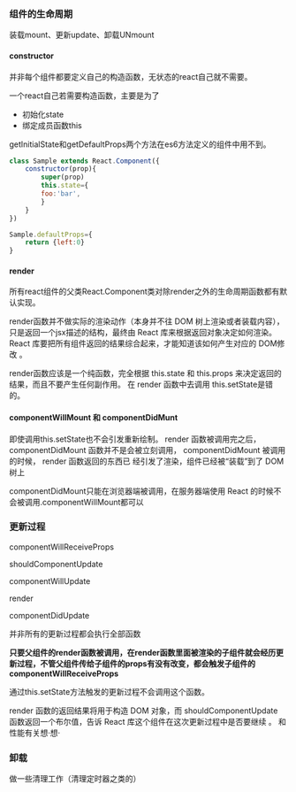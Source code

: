 ### 组件的生命周期

装载mount、更新update、卸载UNmount

#### constructor
并非每个组件都要定义自己的构造函数，无状态的react自己就不需要。

一个react自己若需要构造函数，主要是为了
* 初始化state
* 绑定成员函数this

getInitialState和getDefaultProps两个方法在es6方法定义的组件中用不到。

```jsx harmony
class Sample extends React.Component({
    constructor(prop){
        super(prop)
        this.state={
        foo:'bar',
        }
    }
})

Sample.defaultProps={
    return {left:0}
}

```
#### render

所有react组件的父类React.Component类对除render之外的生命周期函数都有默认实现。

render函数并不做实际的渲染动作（本身并不往 DOM 树上渲染或者装载内容），只是返回一个jsx描述的结构，最终由 React 库来根据返回对象决定如何渲染。
React 库要把所有组件返回的结果综合起来，才能知道该如何产生对应的 DOM修改 。

render函数应该是一个纯函数，完全根据 this.state 和 this.props 来决定返回的结果，而且不要产生任何副作用。
在 render 函数中去调用 this.setState是错的。

####  componentWillMount 和 componentDidMunt

即使调用this.setState也不会引发重新绘制。
render 函数被调用完之后， componentDidMount 函数并不是会被立刻调用，
 componentDidMount 被调用的时候， render 函数返回的东西已 经引发了渲染，组件已经被“装载”到了 DOM 树上

componentDidMount只能在浏览器端被调用，在服务器端使用 React 的时候不会被调用.componentWilIMount都可以

### 更新过程

componentWillReceiveProps

shouldComponentUpdate

componentWillUpdate

render

componentDidUpdate

并非所有的更新过程都会执行全部函数

**只要父组件的render函数被调用，在render函数里面被渲染的子组件就会经历更新过程，不管父组件传给子组件的props有没有改变，都会触发子组件的
componentWillReceiveProps**

通过this.setState方法触发的更新过程不会调用这个函数。

 render 函数的返回结果将用于构造 DOM 对象，而 shouldComponentUpdate 函数返回一个布尔值，告诉 React 库这个组件在这次更新过程中是否要继续 。
 和性能有关想·想·

 ###  卸载

 做一些清理工作（清理定时器之类的）

